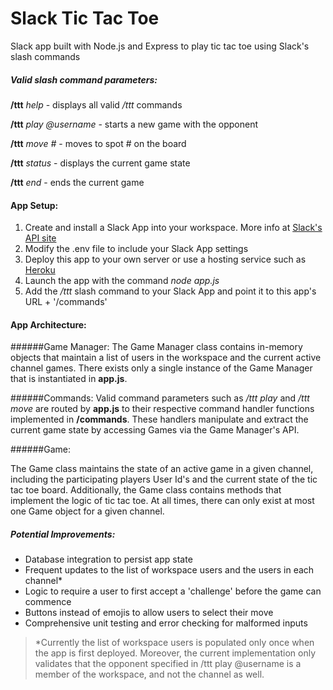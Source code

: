 # Slack Tic Tac Toe

Slack app built with Node.js and Express to play tic tac toe using Slack's slash commands

##### Valid slash command parameters:

**/ttt** *help* - displays all valid */ttt* commands

**/ttt** *play @username* - starts a new game with the opponent

**/ttt** *move #* - moves to spot # on the board

**/ttt** *status* - displays the current game state

**/ttt** *end* - ends the current game

#### App Setup:

1. Create and install a Slack App into your workspace. More info at [Slack's API site](https://api.slack.com/slack-apps#creating_apps)
2. Modify the .env file to include your Slack App settings
3. Deploy this app to your own server or use a hosting service such as [Heroku](https://devcenter.heroku.com/articles/nodejs-support) 
4. Launch the app with the command *node app.js*
5. Add the */ttt* slash command to your Slack App and point it to this app's URL + '/commands'

#### App Architecture:

######Game Manager:
The Game Manager class contains in-memory objects that maintain a list of users in the workspace and the current active channel games. There exists only a single instance of the Game Manager that is instantiated in **app.js**. 

######Commands:
Valid command parameters such as */ttt play* and */ttt move* are routed by **app.js** to their respective command handler functions implemented in **/commands**. These handlers manipulate and extract the current game state by accessing Games via the Game Manager's API.

######Game:

The Game class maintains the state of an active game in a given channel, including the participating players User Id's and the current state of the tic tac toe board. Additionally, the Game class contains methods that implement the logic of tic tac toe. At all times, there can only exist at most one Game object for a given channel. 

##### Potential Improvements:

* Database integration to persist app state
* Frequent updates to the list of workspace users and the users in each channel*  
* Logic to require a user to first accept a 'challenge' before the game can commence
* Buttons instead of emojis to allow users to select their move
* Comprehensive unit testing and error checking for malformed inputs

>*Currently the list of workspace users is populated only once when the app is first deployed. Moreover, the current implementation only validates that the opponent specified in /ttt play @username is a member of the workspace, and not the channel as well. 